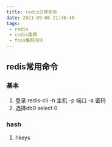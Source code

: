 ```yaml
---
title: redis日常命令
date: 2021-09-06 21:36:48
tags:
 - redis
 - codis集群
 - foss集群同步
---
```


## redis常用命令

### 基本
1. 登录  redis-cli -h 主机 -p 端口 -a 密码
2. 选择db0 select 0


### hash 
1. hkeys